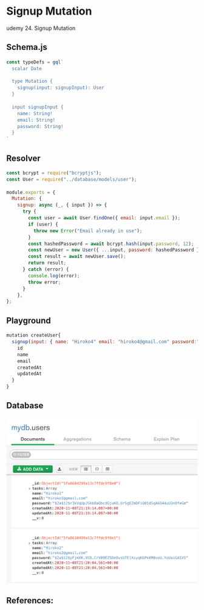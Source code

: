 # Signup Mutation

udemy 24. Signup Mutation

## Schema.js
```js
const typeDefs = gql`
  scalar Date

  type Mutation {
    signup(input: signupInput): User
  }	

  input signupInput {
    name: String!
    email: String!
    password: String!
  }	
`	
```

## Resolver

```js
const bcrypt = require("bcryptjs");
const User = require("../database/models/user");

module.exports = {
  Mutation: {
    signup: async (_, { input }) => {
      try {
        const user = await User.findOne({ email: input.email });
        if (user) {
          throw new Error("Email already in use");
        }
        const hashedPassword = await bcrypt.hash(input.password, 12);
        const newUser = new User({ ...input, password: hashedPassword });
        const result = await newUser.save();
        return result;
      } catch (error) {
        console.log(error);
        throw error;
      }
    },
};
```

## Playground

```js
mutation createUser{
  signup(input: { name: "Hiroko4" email: "hiroko4@gmail.com" password:"hiroko4"}){
    id
    name
    email
    createdAt
    updatedAt
  }
}
```

## Database
![](./screenshot/mydb-users-signup.png)

## References: 
 